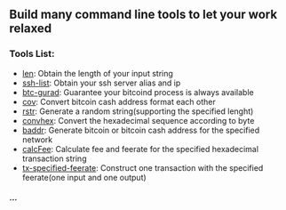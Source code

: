 ## Build many command line tools to let your work relaxed

### Tools List:

- [len](https://github.com/qshuai/commandlineTool/tree/master/len): Obtain the length of your input string
- [ssh-list](https://github.com/qshuai/commandlineTool/tree/master/ssh-list): Obtain your ssh server alias and ip
- [btc-gurad](https://github.com/qshuai/commandlineTool/tree/master/btc-guard): Guarantee your bitcoind process is always available
- [cov](https://github.com/qshuai/Tools/tree/master/cov): Convert bitcoin cash address format each other
- [rstr](https://github.com/qshuai/Tools/tree/master/rstr): Generate a random string(supporting the specified lenght)
- [convhex](https://github.com/qshuai/Tools/tree/master/convhex): Convert the hexadecimal sequence according to byte
- [baddr](https://github.com/qshuai/Tools/tree/master/baddr): Generate bitcoin or bitcoin cash address for the specified network
- [calcFee](https://github.com/qshuai/Tools/tree/master/calcFee): Calculate fee and feerate for the specified hexadecimal transaction string
- [tx-specified-feerate](https://github.com/qshuai/Tools/tree/master/tx-specified-feerate): Construct one transaction with the specified feerate(one input and one output)

#### ...
